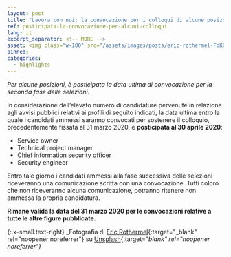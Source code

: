 ```yaml
---
layout: post
title: "Lavora con noi: la convocazione per i colloqui di alcune posizoni entro il 30 aprile" 
ref: posticipata-la-convocazione-per-alcuni-colloqui
lang: it
excerpt_separator: <!-- MORE -->
asset: <img class="w-100" src="/assets/images/posts/eric-rothermel-FoKO4DpXamQ-unsplash.jpg" alt="La convocazione per i colloqui di alcune posizoni entro il 30 aprile"/>
pinned: 
categories:
  - highlights
---
```


_Per alcune posizioni, è posticipata la data ultima di convocazione per la seconda fase delle selezioni._

<!-- MORE -->

In considerazione dell’elevato numero di candidature pervenute in relazione agli avvisi pubblici relativi ai profili di seguito indicati, la data ultima entro la quale i candidati ammessi saranno convocati per sostenere il colloquio, precedentemente fissata al 31 marzo 2020, è **posticipata al 30 aprile 2020**:

* Service owner
* Technical project manager
* Chief information security officer
* Security engineer

Entro tale giorno i candidati ammessi alla fase successiva delle selezioni riceveranno una comunicazione scritta con una convocazione. Tutti coloro che non riceveranno alcuna comunicazione, potranno ritenere non ammessa la propria candidatura.

**Rimane valida la data del 31 marzo 2020 per le convocazioni relative a tutte le altre figure pubblicate.**

{:.x-small.text-right}
_Fotografia di [Eric Rothermel](https://unsplash.com/@erothermel?utm_source=unsplash&utm_medium=referral&utm_content=creditCopyText){:target="_blank" rel="noopener noreferrer"} su [Unsplash](https://unsplash.com/@erothermel?utm_source=unsplash&utm_medium=referral&utm_content=creditCopyText){:target="_blank" rel="noopener noreferrer"}_

